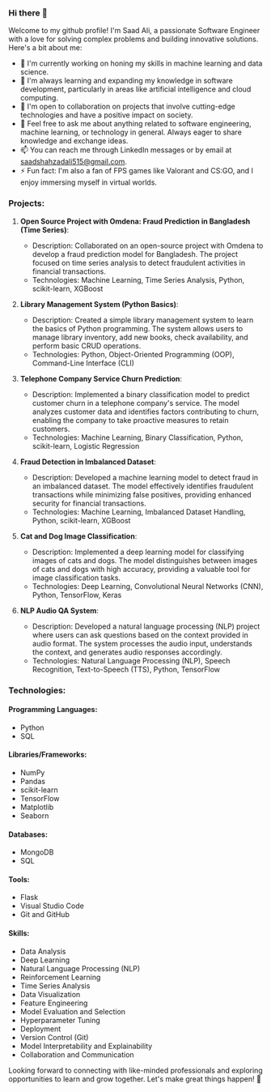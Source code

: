 ### Hi there 👋

Welcome to my github profile! I'm Saad Ali, a passionate Software Engineer with a love for solving complex problems and building innovative solutions. Here's a bit about me:

- 🔭 I'm currently working on honing my skills in machine learning and data science.
- 🌱 I'm always learning and expanding my knowledge in software development, particularly in areas like artificial intelligence and cloud computing.
- 👯 I'm open to collaboration on projects that involve cutting-edge technologies and have a positive impact on society.
- 💬 Feel free to ask me about anything related to software engineering, machine learning, or technology in general. Always eager to share knowledge and exchange ideas.
- 📫 You can reach me through LinkedIn messages or by email at [saadshahzadali515@gmail.com](mailto:saadshahzadali515@gmail.com).
- ⚡ Fun fact: I'm also a fan of FPS games like Valorant and CS:GO, and I enjoy immersing myself in virtual worlds.

### Projects:

1. **Open Source Project with Omdena: Fraud Prediction in Bangladesh (Time Series)**:

   - Description: Collaborated on an open-source project with Omdena to develop a fraud prediction model for Bangladesh. The project focused on time series analysis to detect fraudulent activities in financial transactions.
   - Technologies: Machine Learning, Time Series Analysis, Python, scikit-learn, XGBoost
2. **Library Management System (Python Basics)**:

   - Description: Created a simple library management system to learn the basics of Python programming. The system allows users to manage library inventory, add new books, check availability, and perform basic CRUD operations.
   - Technologies: Python, Object-Oriented Programming (OOP), Command-Line Interface (CLI)
3. **Telephone Company Service Churn Prediction**:

   - Description: Implemented a binary classification model to predict customer churn in a telephone company's service. The model analyzes customer data and identifies factors contributing to churn, enabling the company to take proactive measures to retain customers.
   - Technologies: Machine Learning, Binary Classification, Python, scikit-learn, Logistic Regression
4. **Fraud Detection in Imbalanced Dataset**:

   - Description: Developed a machine learning model to detect fraud in an imbalanced dataset. The model effectively identifies fraudulent transactions while minimizing false positives, providing enhanced security for financial transactions.
   - Technologies: Machine Learning, Imbalanced Dataset Handling, Python, scikit-learn, XGBoost
5. **Cat and Dog Image Classification**:

   - Description: Implemented a deep learning model for classifying images of cats and dogs. The model distinguishes between images of cats and dogs with high accuracy, providing a valuable tool for image classification tasks.
   - Technologies: Deep Learning, Convolutional Neural Networks (CNN), Python, TensorFlow, Keras
6. **NLP Audio QA System**:

   - Description: Developed a natural language processing (NLP) project where users can ask questions based on the context provided in audio format. The system processes the audio input, understands the context, and generates audio responses accordingly.
   - Technologies: Natural Language Processing (NLP), Speech Recognition, Text-to-Speech (TTS), Python, TensorFlow

### Technologies:

#### Programming Languages:

- Python
- SQL

#### Libraries/Frameworks:

- NumPy
- Pandas
- scikit-learn
- TensorFlow
- Matplotlib
- Seaborn

#### Databases:

- MongoDB
- SQL

#### Tools:

- Flask
- Visual Studio Code
- Git and GitHub

#### Skills:

- Data Analysis
- Deep Learning
- Natural Language Processing (NLP)
- Reinforcement Learning
- Time Series Analysis
- Data Visualization
- Feature Engineering
- Model Evaluation and Selection
- Hyperparameter Tuning
- Deployment
- Version Control (Git)
- Model Interpretability and Explainability
- Collaboration and Communication

Looking forward to connecting with like-minded professionals and exploring opportunities to learn and grow together. Let's make great things happen! 🚀
